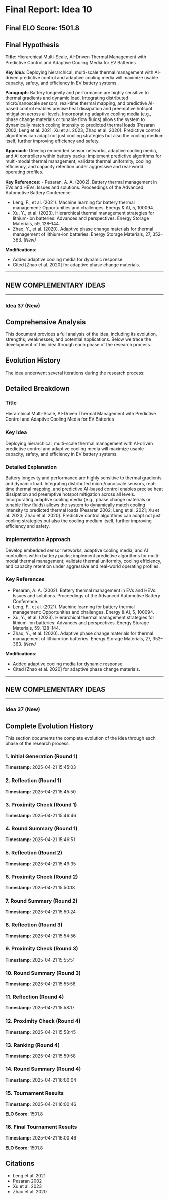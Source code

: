 # Final Report: Idea 10

## Final ELO Score: 1501.8

## Final Hypothesis

**Title**: Hierarchical Multi-Scale, AI-Driven Thermal Management with Predictive Control and Adaptive Cooling Media for EV Batteries

**Key Idea**: Deploying hierarchical, multi-scale thermal management with AI-driven predictive control and adaptive cooling media will maximize usable capacity, safety, and efficiency in EV battery systems.

**Paragraph**: Battery longevity and performance are highly sensitive to thermal gradients and dynamic load. Integrating distributed micro/nanoscale sensors, real-time thermal mapping, and predictive AI-based control enables precise heat dissipation and preemptive hotspot mitigation across all levels. Incorporating adaptive cooling media (e.g., phase change materials or tunable flow fluids) allows the system to dynamically match cooling intensity to predicted thermal loads [Pesaran 2002; Leng et al. 2021; Xu et al. 2023; Zhao et al. 2020]. Predictive control algorithms can adapt not just cooling strategies but also the cooling medium itself, further improving efficiency and safety.

**Approach**: Develop embedded sensor networks, adaptive cooling media, and AI controllers within battery packs; implement predictive algorithms for multi-modal thermal management; validate thermal uniformity, cooling efficiency, and capacity retention under aggressive and real-world operating profiles.

**Key References**: - Pesaran, A. A. (2002). Battery thermal management in EVs and HEVs: Issues and solutions. Proceedings of the Advanced Automotive Battery Conference.  
- Leng, F., et al. (2021). Machine learning for battery thermal management: Opportunities and challenges. Energy & AI, 5, 100094.  
- Xu, Y., et al. (2023). Hierarchical thermal management strategies for lithium-ion batteries: Advances and perspectives. Energy Storage Materials, 59, 128–144.  
- Zhao, Y., et al. (2020). Adaptive phase change materials for thermal management of lithium-ion batteries. Energy Storage Materials, 27, 352–363. *(New)*

**Modifications**:  
- Added adaptive cooling media for dynamic response.
- Cited [Zhao et al. 2020] for adaptive phase change materials.

---

## NEW COMPLEMENTARY IDEAS

---

### Idea 37 (New)

## Comprehensive Analysis

This document provides a full analysis of the idea, including its evolution, strengths, weaknesses, and potential applications. Below we trace the development of this idea through each phase of the research process.

## Evolution History

The idea underwent several iterations during the research process:

## Detailed Breakdown

### Title

Hierarchical Multi-Scale, AI-Driven Thermal Management with Predictive Control and Adaptive Cooling Media for EV Batteries

### Key Idea

Deploying hierarchical, multi-scale thermal management with AI-driven predictive control and adaptive cooling media will maximize usable capacity, safety, and efficiency in EV battery systems.

### Detailed Explanation

Battery longevity and performance are highly sensitive to thermal gradients and dynamic load. Integrating distributed micro/nanoscale sensors, real-time thermal mapping, and predictive AI-based control enables precise heat dissipation and preemptive hotspot mitigation across all levels. Incorporating adaptive cooling media (e.g., phase change materials or tunable flow fluids) allows the system to dynamically match cooling intensity to predicted thermal loads [Pesaran 2002; Leng et al. 2021; Xu et al. 2023; Zhao et al. 2020]. Predictive control algorithms can adapt not just cooling strategies but also the cooling medium itself, further improving efficiency and safety.

### Implementation Approach

Develop embedded sensor networks, adaptive cooling media, and AI controllers within battery packs; implement predictive algorithms for multi-modal thermal management; validate thermal uniformity, cooling efficiency, and capacity retention under aggressive and real-world operating profiles.

### Key References

- Pesaran, A. A. (2002). Battery thermal management in EVs and HEVs: Issues and solutions. Proceedings of the Advanced Automotive Battery Conference.  
- Leng, F., et al. (2021). Machine learning for battery thermal management: Opportunities and challenges. Energy & AI, 5, 100094.  
- Xu, Y., et al. (2023). Hierarchical thermal management strategies for lithium-ion batteries: Advances and perspectives. Energy Storage Materials, 59, 128–144.  
- Zhao, Y., et al. (2020). Adaptive phase change materials for thermal management of lithium-ion batteries. Energy Storage Materials, 27, 352–363. *(New)*

**Modifications**:  
- Added adaptive cooling media for dynamic response.
- Cited [Zhao et al. 2020] for adaptive phase change materials.

---

## NEW COMPLEMENTARY IDEAS

---

### Idea 37 (New)

## Complete Evolution History

This section documents the complete evolution of the idea through each phase of the research process.

### 1. Initial Generation (Round 1)
**Timestamp:** 2025-04-21 15:45:03



### 2. Reflection (Round 1)
**Timestamp:** 2025-04-21 15:45:50



### 3. Proximity Check (Round 1)
**Timestamp:** 2025-04-21 15:46:46



### 4. Round Summary (Round 1)
**Timestamp:** 2025-04-21 15:46:51



### 5. Reflection (Round 2)
**Timestamp:** 2025-04-21 15:49:35



### 6. Proximity Check (Round 2)
**Timestamp:** 2025-04-21 15:50:18



### 7. Round Summary (Round 2)
**Timestamp:** 2025-04-21 15:50:24



### 8. Reflection (Round 3)
**Timestamp:** 2025-04-21 15:54:56



### 9. Proximity Check (Round 3)
**Timestamp:** 2025-04-21 15:55:51



### 10. Round Summary (Round 3)
**Timestamp:** 2025-04-21 15:55:56



### 11. Reflection (Round 4)
**Timestamp:** 2025-04-21 15:58:17



### 12. Proximity Check (Round 4)
**Timestamp:** 2025-04-21 15:58:45



### 13. Ranking (Round 4)
**Timestamp:** 2025-04-21 15:59:58



### 14. Round Summary (Round 4)
**Timestamp:** 2025-04-21 16:00:04



### 15. Tournament Results
**Timestamp:** 2025-04-21 16:00:46

**ELO Score:** 1501.8



### 16. Final Tournament Results
**Timestamp:** 2025-04-21 16:00:46

**ELO Score:** 1501.8



## Citations

- Leng et al. 2021
- Pesaran 2002
- Xu et al. 2023
- Zhao et al. 2020
